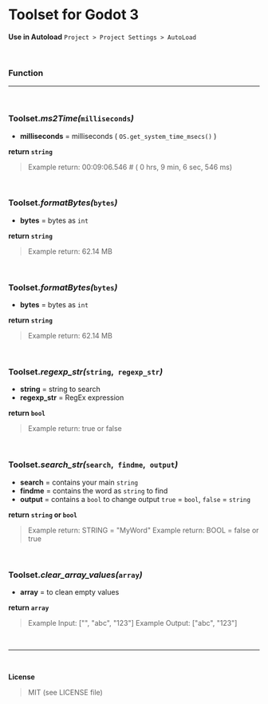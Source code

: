 # Toolset for Godot 3

**Use in Autoload** `Project > Project Settings > AutoLoad`

<br />

### Function

___

<br />

### **Toolset._ms2Time(_`milliseconds`_)_**

+ **milliseconds** = milliseconds ( `OS.get_system_time_msecs()` )

**return `string`**
> Example return: 00:09:06.546  # ( 0 hrs, 9 min, 6 sec, 546 ms)

<br />

### **Toolset._formatBytes(_`bytes`_)_**

+ **bytes** = bytes as `int`

**return `string`**
> Example return: 62.14 MB

<br />

### **Toolset._formatBytes(_`bytes`_)_**

+ **bytes** = bytes as `int`

**return `string`**
> Example return: 62.14 MB

<br />

### **Toolset._regexp_str(_`string`__,__` regexp_str`_)_**

+ **string** = string to search
+ **regexp_str** = RegEx expression

**return `bool`**
> Example return: true or false

<br />

### **Toolset._search_str(_`search`__,__` findme`__,__` output`_)_**

+ **search** = contains your main `string`
+ **findme** = contains the word as `string` to find
+ **output** = contains a `bool` to change output `true` = `bool`, `false` = `string`

**return `string` or `bool`**
> Example return: STRING = "MyWord"
> Example return: BOOL = false or true

<br />

### **Toolset._clear_array_values(_`array`_)_**

+ **array** = to clean empty values

**return `array`**
> Example Input: ["", "abc", "123"]
> Example Output: ["abc", "123"]

<br />

___

<br />

**License**

> MIT (see LICENSE file)
